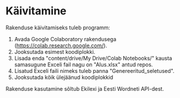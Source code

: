 # Käivitamine

Rakenduse käivitamiseks tuleb programm:
1. Avada Google Colaboratory rakendusega (https://colab.research.google.com/).
2. Jooksutada esimest koodiplokki.
3. Lisada enda "content/drive/My Drive/Colab Notebooks/" kausta samasugune Exceli fail nagu on "Alus.xlsx" antud repos.
4. Lisatud Exceli faili nimeks tuleb panna "Genereeritud_seletused".
5. Jooksutada kõik ülejäänud koodiplokkid

Rakenduse kasutamine sõltub Ekilexi ja Eesti Wordneti API-dest.
